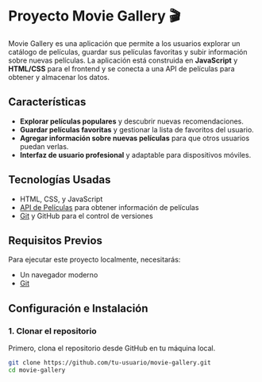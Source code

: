 # Proyecto Movie Gallery 🎬

Movie Gallery es una aplicación que permite a los usuarios explorar un catálogo de películas, guardar sus películas favoritas y subir información sobre nuevas películas. La aplicación está construida en **JavaScript** y **HTML/CSS** para el frontend y se conecta a una API de películas para obtener y almacenar los datos.

## Características

- **Explorar películas populares** y descubrir nuevas recomendaciones.
- **Guardar películas favoritas** y gestionar la lista de favoritos del usuario.
- **Agregar información sobre nuevas películas** para que otros usuarios puedan verlas.
- **Interfaz de usuario profesional** y adaptable para dispositivos móviles.

## Tecnologías Usadas

- HTML, CSS, y JavaScript
- [API de Películas](https://ejemplo.com) para obtener información de películas
- [Git](https://git-scm.com/) y GitHub para el control de versiones

## Requisitos Previos

Para ejecutar este proyecto localmente, necesitarás:
- Un navegador moderno
- [Git](https://git-scm.com/)

## Configuración e Instalación

### 1. Clonar el repositorio
Primero, clona el repositorio desde GitHub en tu máquina local.

```bash
git clone https://github.com/tu-usuario/movie-gallery.git
cd movie-gallery
